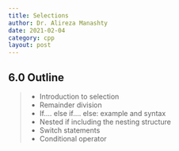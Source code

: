 ```yaml
---
title: Selections
author: Dr. Alireza Manashty
date: 2021-02-04
category: cpp
layout: post
---
```

## 6.0 Outline
> - Introduction to selection
> - Remainder division
> - If…. else if…. else: example and syntax
> - Nested if including the nesting structure
> - Switch statements
> - Conditional operator

